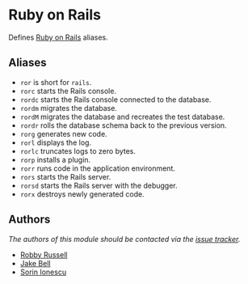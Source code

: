 Ruby on Rails
=============

Defines [Ruby on Rails][1] aliases.

Aliases
-------

  - `ror` is short for `rails`.
  - `rorc` starts the Rails console.
  - `rordc` starts the Rails console connected to the database.
  - `rordm` migrates the database.
  - `rordM` migrates the database and recreates the test database.
  - `rordr` rolls the database schema back to the previous version.
  - `rorg` generates new code.
  - `rorl` displays the log.
  - `rorlc` truncates logs to zero bytes.
  - `rorp` installs a plugin.
  - `rorr` runs code in the application environment.
  - `rors` starts the Rails server.
  - `rorsd` starts the Rails server with the debugger.
  - `rorx` destroys newly generated code.

Authors
-------

*The authors of this module should be contacted via the [issue tracker][2].*

  - [Robby Russell](https://github.com/robbyrussell)
  - [Jake Bell](https://github.com/theunraveler)
  - [Sorin Ionescu](https://github.com/sorin-ionescu)

[1]: http://rubyonrails.org
[2]: https://github.com/sorin-ionescu/prezto/issues

